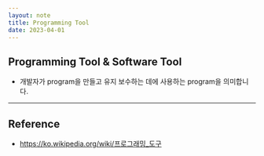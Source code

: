 ```yaml
---
layout: note
title: Programming Tool
date: 2023-04-01
---
```





## Programming Tool & Software Tool

- 개발자가 program을 만들고 유지 보수하는 데에 사용하는 program을 의미합니다.




---




## Reference

- <https://ko.wikipedia.org/wiki/프로그래밍_도구>

